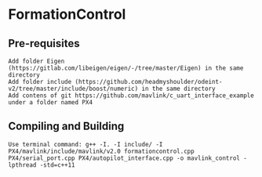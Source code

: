# FormationControl

## Pre-requisites
	Add folder Eigen (https://gitlab.com/libeigen/eigen/-/tree/master/Eigen) in the same directory
	Add folder include (https://github.com/headmyshoulder/odeint-v2/tree/master/include/boost/numeric) in the same directory
	Add contens of git https://github.com/mavlink/c_uart_interface_example under a folder named PX4

## Compiling and Building
	Use terminal command: g++ -I. -I include/ -I PX4/mavlink/include/mavlink/v2.0 formationcontrol.cpp PX4/serial_port.cpp PX4/autopilot_interface.cpp -o mavlink_control -lpthread -std=c++11 
